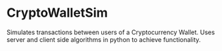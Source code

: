 # CryptoWalletSim
Simulates transactions between users of a Cryptocurrency Wallet. Uses server and client side algorithms in python to achieve functionality.
